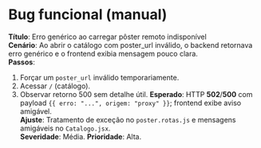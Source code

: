 
# Bug funcional (manual)

**Título**: Erro genérico ao carregar pôster remoto indisponível  
**Cenário**: Ao abrir o catálogo com poster_url inválido, o backend retornava erro genérico e o frontend exibia mensagem pouco clara.  
**Passos**:
1. Forçar um `poster_url` inválido temporariamente.
2. Acessar `/` (catálogo).
3. Observar retorno 500 sem detalhe útil.
**Esperado**: HTTP **502**/**500** com payload `{{ erro: "...", origem: "proxy" }}`; frontend exibe aviso amigável.  
**Ajuste**: Tratamento de exceção no `poster.rotas.js` e mensagens amigáveis no `Catalogo.jsx`.  
**Severidade**: Média. **Prioridade**: Alta.
